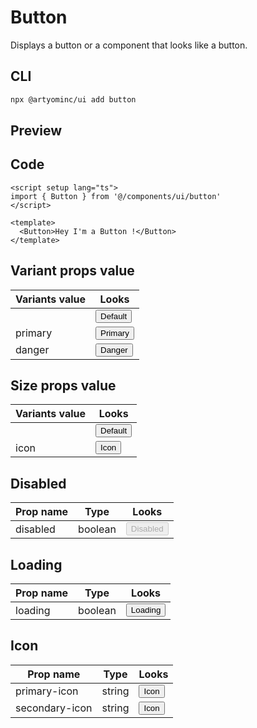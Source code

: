 # Button

Displays a button or a component that looks like a button.

## CLI

```sh
npx @artyominc/ui add button
```

## Preview

<ClientOnly>
  <ExampleOfButton />
</ClientOnly>

## Code

```vue
<script setup lang="ts">
import { Button } from '@/components/ui/button'
</script>

<template>
  <Button>Hey I'm a Button !</Button>
</template>
```

## Variant props value

| Variants value | Looks                                                               |
| -------------- | ------------------------------------------------------------------- |
|                | <ClientOnly><Button >Default</Button></ClientOnly>                  |
| primary        | <ClientOnly><Button variant="primary">Primary</Button></ClientOnly> |
| danger         | <ClientOnly><Button variant="danger">Danger</Button></ClientOnly>   |

## Size props value

| Variants value | Looks                                                      |
| -------------- | ---------------------------------------------------------- |
|                | <ClientOnly><Button >Default</Button></ClientOnly>         |
| icon           | <ClientOnly><Button size="icon">Icon</Button></ClientOnly> |

## Disabled

| Prop name | Type    | Looks                                                        |
| --------- | ------- | ------------------------------------------------------------ |
| disabled  | boolean | <ClientOnly><Button disabled >Disabled</Button></ClientOnly> |

## Loading

| Prop name | Type    | Looks                                                      |
| --------- | ------- | ---------------------------------------------------------- |
| loading   | boolean | <ClientOnly><Button loading >Loading</Button></ClientOnly> |

## Icon

| Prop name      | Type   | Looks                                                                                |
| -------------- | ------ | ------------------------------------------------------------------------------------ |
| primary-icon   | string | <ClientOnly><Button primary-icon="lucide:audio-lines" >Icon</Button></ClientOnly>    |
| secondary-icon | string | <ClientOnly><Button secondary-icon="lucide:audio-lines" >Icon </Button></ClientOnly> |
